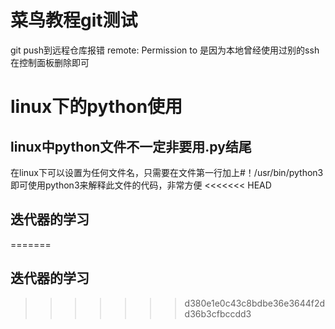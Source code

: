 # 菜鸟教程git测试
git push到远程仓库报错
remote: Permission to 
是因为本地曾经使用过别的ssh在控制面板删除即可
# linux下的python使用
## linux中python文件不一定非要用.py结尾
在linux下可以设置为任何文件名，只需要在文件第一行加上#！/usr/bin/python3即可使用python3来解释此文件的代码，非常方便
<<<<<<< HEAD
## 迭代器的学习
=======
## 迭代器的学习
>>>>>>> d380e1e0c43c8bdbe36e3644f2dd36b3cfbccdd3
